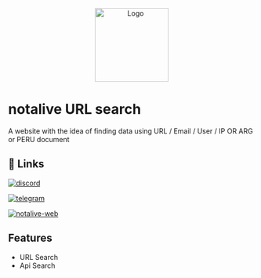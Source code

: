 
<div align="center">
  <img src="https://i.ibb.co/JWZwWXCT/image1.jpg" alt="Logo" width="150"/>
</div>


# notalive URL search

A website with the idea of finding data using URL / Email / User / IP OR ARG or PERU document




## 🔗 Links
[![discord](https://img.shields.io/badge/discord-5865F2?style=for-the-badge&logo=discord&logoColor=white)](https://dsc.gg/notalive)

[![telegram](https://img.shields.io/badge/telegram-229ED9?style=for-the-badge&logo=telegram&logoColor=white)](https://t.me/notalive_Channel)

[![notalive-web](https://img.shields.io/badge/notalive%20web-000000?style=for-the-badge&logo=internet-explorer&logoColor=white)](https://notalive.infinitycodex.net/)
## Features

- URL Search
- Api Search

